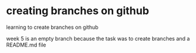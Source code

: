 
# creating branches on github

learning to create branches on github

week 5 is an empty branch because the task was to create branches and a README.md file
